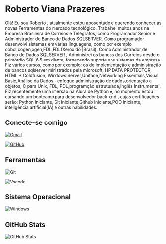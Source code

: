 # Roberto Viana Prazeres


Olá! Eu sou Roberto , atualmente estou aposentado e querendo conhecer as novas Ferramentas do mercado tecnológico. Trabalhei muitos anos na Empresa Brasileira de Correios e Telégrafos, como Programador Senior e Administrador de Banco de Dados SQLSERVER.
Como programador desenvolvi sistemas em várias linguagens, como por exemplo cobol,cogen,xgen,FDL,PDL(Xerox do |Brasil).
Como Administrador de Banco de Dados SQLSERVER , Administrei os bancos dos Correios desde o primórdio SQL 6.5 em diante, fornecendo suporte aos sistemas da empresa.
Fiz vários cursos, como por exemplo:  os de implementação e administração de bancos sqlserver ministrados pela microsoft, HP DATA PROTECTOR, HTML + Coldfusion, Windows Server,Uniface,Networking Essentials,Visual Basic,Análise da Dados - enfoque administração de dados,orientação a objetos, C para Unix, FDL, PDL,programção estruturada,Inglês Instrumental. 
Fiz recentemente uma imersão na Alura de Python e, no momento estou cursando um bootcamp para desenvolvedor back-end , cujas certificações serão: Python iniciante, Git iniciante,Github iniciante,POO iniciante, inteligência artificial(IA) e outras habilidades.

##
## Conecte-se comigo

[![Gmail](https://img.shields.io/badge/Gmail-333333?style=for-the-badge&logo=gmail&logoColor=red)](mailto:Robertovianahot@gmail.com)

[![GitHub](https://img.shields.io/badge/GitHub-100000?style=for-the-badge&logo=github&logoColor=white)](https://github.com/Roberto3108?tab=repositories)


## Ferramentas
![Git](https://img.shields.io/badge/GIT-E44C30?style=for-the-badge&logo=git&logoColor=white)

![Vscode](https://img.shields.io/badge/Vscode-007ACC?style=for-the-badge&logo=visual-studio-code&logoColor=white)

## Sistema Operacional
![Windows](https://img.shields.io/badge/Windows-000?style=for-the-badge&logo=windows&logoColor=2CA5E0)

## GitHub Stats

![GitHub Stats](https://github-readme-stats.vercel.app/api?username=Roberto3108&theme=transparent&bg_color=000&border_color=30A3DC&show_icons=true&icon_color=30A3DC&title_color=30A3DCtext_color=FFF)

#

